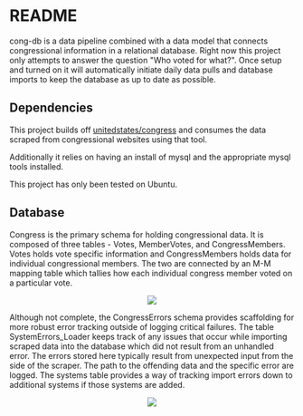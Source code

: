 # README

cong-db is a data pipeline combined with a data model that connects congressional information in a relational database. Right now this project only attempts to answer the question "Who voted for what?". Once setup and turned on it will automatically initiate daily data pulls and database imports to keep the database as up to date as possible.

## Dependencies

This project builds off [unitedstates/congress](https://github.com/unitedstates/congress) and consumes the data scraped from congressional websites using that tool.

Additionally it relies on having an install of mysql and the appropriate mysql tools installed.

This project has only been tested on Ubuntu.

## Database

Congress is the primary schema for holding congressional data. It is composed of three tables - Votes, MemberVotes, and CongressMembers. Votes holds vote specific information and CongressMembers holds data for individual congressional members. The two are connected by an M-M mapping table which tallies how each individual congress member voted on a particular vote.

<p align="center">
  <img src="https://github.com/jdurstine/cong-db/blob/master/congress-erd.png">
</p>

Although not complete, the CongressErrors schema provides scaffolding for more robust error tracking outside of logging critical failures. The table SystemErrors_Loader keeps track of any issues that occur while importing scraped data into the database which did not result from an unhandled error. The errors stored here typically result from unexpected input from the side of the scraper. The path to the offending data and the specific error are logged. The systems table provides a way of tracking import errors down to additional systems if those systems are added.

<p align="center">
  <img src="https://github.com/jdurstine/cong-db/blob/master/congresserror-erd.png"
</p>


